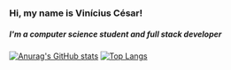 ### Hi, my name is Vinícius César!

##### I'm a computer science student and full stack developer

[![Anurag's GitHub stats](https://github-readme-stats.vercel.app/api?username=viniciuscnr&show_icons=true&theme=dark)](https://github.com/viniciuscnr/github-readme-stats)
[![Top Langs](https://github-readme-stats.vercel.app/api/top-langs/?username=viniciuscnr&show_icons=true&theme=darkl&layout=compact)](https://github.com/viniciuscnr/github-readme-stats)
